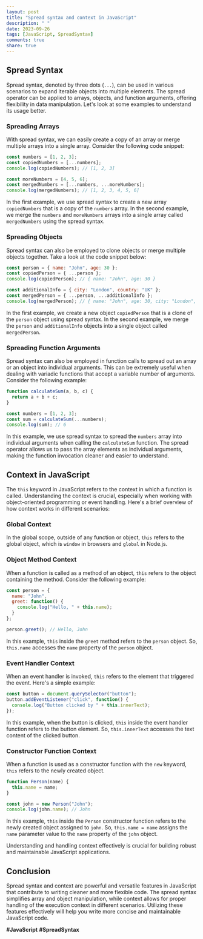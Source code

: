 ```yaml
---
layout: post
title: "Spread syntax and context in JavaScript"
description: " "
date: 2023-09-26
tags: [JavaScript, SpreadSyntax]
comments: true
share: true
---
```


## Spread Syntax

Spread syntax, denoted by three dots (`...`), can be used in various scenarios to expand iterable objects into multiple elements. The spread operator can be applied to arrays, objects, and function arguments, offering flexibility in data manipulation. Let's look at some examples to understand its usage better.

### Spreading Arrays

With spread syntax, we can easily create a copy of an array or merge multiple arrays into a single array. Consider the following code snippet:

```javascript
const numbers = [1, 2, 3];
const copiedNumbers = [...numbers];
console.log(copiedNumbers); // [1, 2, 3]

const moreNumbers = [4, 5, 6];
const mergedNumbers = [...numbers, ...moreNumbers];
console.log(mergedNumbers); // [1, 2, 3, 4, 5, 6]
```

In the first example, we use spread syntax to create a new array `copiedNumbers` that is a copy of the `numbers` array. In the second example, we merge the `numbers` and `moreNumbers` arrays into a single array called `mergedNumbers` using the spread syntax.

### Spreading Objects

Spread syntax can also be employed to clone objects or merge multiple objects together. Take a look at the code snippet below:

```javascript
const person = { name: "John", age: 30 };
const copiedPerson = { ...person };
console.log(copiedPerson); // { name: "John", age: 30 }

const additionalInfo = { city: "London", country: "UK" };
const mergedPerson = { ...person, ...additionalInfo };
console.log(mergedPerson); // { name: "John", age: 30, city: "London", country: "UK" }
```

In the first example, we create a new object `copiedPerson` that is a clone of the `person` object using spread syntax. In the second example, we merge the `person` and `additionalInfo` objects into a single object called `mergedPerson`.

### Spreading Function Arguments

Spread syntax can also be employed in function calls to spread out an array or an object into individual arguments. This can be extremely useful when dealing with variadic functions that accept a variable number of arguments. Consider the following example:

```javascript
function calculateSum(a, b, c) {
  return a + b + c;
}

const numbers = [1, 2, 3];
const sum = calculateSum(...numbers);
console.log(sum); // 6
```

In this example, we use spread syntax to spread the `numbers` array into individual arguments when calling the `calculateSum` function. The spread operator allows us to pass the array elements as individual arguments, making the function invocation cleaner and easier to understand.

## Context in JavaScript

The `this` keyword in JavaScript refers to the context in which a function is called. Understanding the context is crucial, especially when working with object-oriented programming or event handling. Here's a brief overview of how context works in different scenarios:

### Global Context

In the global scope, outside of any function or object, `this` refers to the global object, which is `window` in browsers and `global` in Node.js.

### Object Method Context

When a function is called as a method of an object, `this` refers to the object containing the method. Consider the following example:

```javascript
const person = {
  name: "John",
  greet: function() {
    console.log("Hello, " + this.name);
  }
};

person.greet(); // Hello, John
```

In this example, `this` inside the `greet` method refers to the `person` object. So, `this.name` accesses the `name` property of the `person` object.

### Event Handler Context

When an event handler is invoked, `this` refers to the element that triggered the event. Here's a simple example:

```javascript
const button = document.querySelector("button");
button.addEventListener("click", function() {
  console.log("Button clicked by " + this.innerText);
});
```

In this example, when the button is clicked, `this` inside the event handler function refers to the button element. So, `this.innerText` accesses the text content of the clicked button.

### Constructor Function Context

When a function is used as a constructor function with the `new` keyword, `this` refers to the newly created object.

```javascript
function Person(name) {
  this.name = name;
}

const john = new Person("John");
console.log(john.name); // John
```

In this example, `this` inside the `Person` constructor function refers to the newly created object assigned to `john`. So, `this.name = name` assigns the `name` parameter value to the `name` property of the `john` object.

Understanding and handling context effectively is crucial for building robust and maintainable JavaScript applications.

## Conclusion

Spread syntax and context are powerful and versatile features in JavaScript that contribute to writing cleaner and more flexible code. The spread syntax simplifies array and object manipulation, while context allows for proper handling of the execution context in different scenarios. Utilizing these features effectively will help you write more concise and maintainable JavaScript code.

**#JavaScript** **#SpreadSyntax**